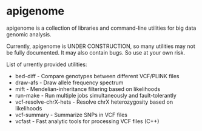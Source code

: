 # apigenome
apigenome is a collection of libraries and command-line utilities for big data genomic analysis.

Currently, apigenome is UNDER CONSTRUCTION, so many utilities may not be fully documented. It may also
contain bugs. So use at your own risk.

List of urrently provided utilities:
* bed-diff              - Compare genotypes between different VCF/PLINK files
* draw-afs              - Draw allele frequency spectrum
* mift                  - Mendelian-inheritance filtering based on likelihoods
* run-make              - Run multiple jobs simultaneously and fault-tolerantly
* vcf-resolve-chrX-hets - Resolve chrX heterozygosity based on likelihoods
* vcf-summary           - Summarize SNPs in VCF files
* vcfast                - Fast analytic tools for processing VCF files (C++)
